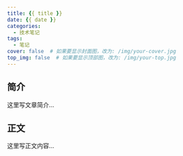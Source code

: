 ```yaml
---
title: {{ title }}
date: {{ date }}
categories:
  - 技术笔记
tags:
  - 笔记
cover: false  # 如果要显示封面图，改为: /img/your-cover.jpg
top_img: false  # 如果要显示顶部图，改为: /img/your-top.jpg
---
```


## 简介

这里写文章简介...

## 正文

这里写正文内容...

<!-- 插入图片示例：
![图片描述](image1.png)  # 文章资源文件夹中的图片
![图片描述](/img/global.jpg)  # 全局图片目录中的图片
-->
